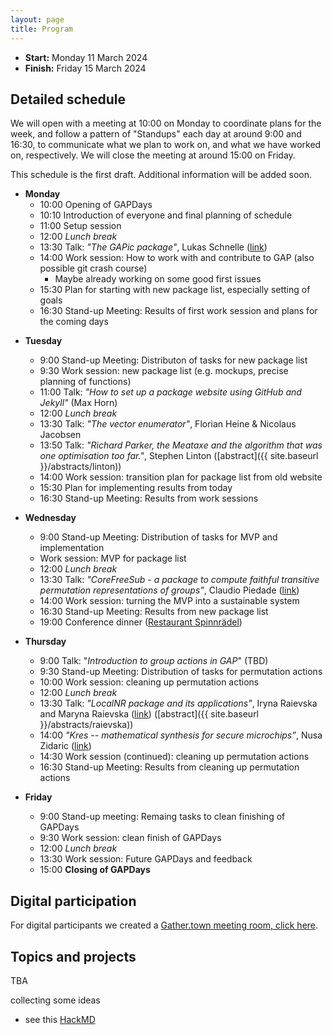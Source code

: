 ```yaml
---
layout: page
title: Program
---
```



* __Start:__ Monday 11 March 2024 <!-- , 9:00 UTC -->
* __Finish:__ Friday 15 March 2024

## Detailed schedule

We will open with a meeting at 10:00 on Monday to coordinate plans for the week,
and follow a pattern of "Standups" each day at around 9:00 and 16:30, to
communicate what we plan to work on, and what we have worked on, respectively.
We will close the meeting at around 15:00 on Friday.

This schedule is the first draft. Additional information will be added soon.


- **Monday**
  - 10:00 Opening of GAPDays 
  - 10:10 Introduction of everyone and final planning of schedule
  - 11:00 Setup session
  - 12:00 *Lunch break*
  - 13:30 Talk: *"The GAPic package"*, Lukas Schnelle ([link](https://github.com/GAP-ART-RWTH/GAPic))
  - 14:00 Work session: How to work with and contribute to GAP (also possible git crash course)
      - Maybe already working on some good first issues
  - 15:30 Plan for starting with new package list, especially setting of goals
  - 16:30 Stand-up Meeting: Results of first work session and plans for the coming days
<!--   - 20:00: Get-together at TODO -->

- **Tuesday**
  - 9:00 Stand-up Meeting: Distributon of tasks for new package list
  - 9:30 Work session: new package list (e.g. mockups, precise planning of functions)
  - 11:00 Talk: *"How to set up a package website using GitHub and Jekyll"* (Max Horn)
  - 12:00 *Lunch break*
  - 13:30 Talk: *"The vector enumerator"*, Florian Heine & Nicolaus Jacobsen
  - 13:50 Talk: *"Richard Parker, the Meataxe and the algorithm that was one optimisation too far."*, Stephen Linton ([abstract]({{ site.baseurl }}/abstracts/linton))
  - 14:00 Work session: transition plan for package list from old website
  - 15:30 Plan for implementing results from today
  - 16:30 Stand-up Meeting: Results from work sessions

- **Wednesday**
  - 9:00 Stand-up Meeting: Distribution of tasks for MVP and implementation
  - Work session: MVP for package list
  - 12:00 *Lunch break*
  - 13:30 Talk: *"CoreFreeSub - a package to compute faithful transitive permutation representations of groups"*, Claudio Piedade ([link](https://github.com/CAPiedade/corefreesub))
  - 14:00 Work session: turning the MVP into a sustainable system
  - 16:30 Stand-up Meeting: Results from new package list
  - 19:00 Conference dinner ([Restaurant Spinnrädel](https://spinnraedl.de))

- **Thursday**
  - 9:00 Talk: "*Introduction to group actions in GAP*" (TBD)
  - 9:30 Stand-up Meeting: Distribution of tasks for permutation actions
  - 10:00 Work session: cleaning up permutation actions
  - 12:00 *Lunch break*
  - 13:30 Talk: *"LocalNR package and its applications"*, Iryna Raievska and Maryna Raievska ([link](https://github.com/gap-packages/LocalNR)) ([abstract]({{ site.baseurl }}/abstracts/raievska))
  - 14:00 *"Kres -- mathematical synthesis for secure microchips”*, Nusa Zidaric ([link](https://github.com/nzidaric))
  - 14:30 Work session (continued): cleaning up permutation actions
  - 16:30 Stand-up Meeting: Results from cleaning up permutation actions

- **Friday**
  - 9:00 Stand-up meeting: Remaing tasks to clean finishing of GAPDays
  - 9:30 Work session: clean finish of GAPDays
  - 12:00 *Lunch break*
  - 13:30 Work session: Future GAPDays and feedback
  - 15:00 **Closing of GAPDays**


## Digital participation

For digital participants we created a [Gather.town meeting room, click here](https://app.gather.town/app/8v9jQV7Yeftv5bz1/GAPDays).

## Topics and projects

TBA

collecting some ideas
- see this [HackMD](https://hackmd.io/e8lkzGISSRqoDscXa92uyw)
